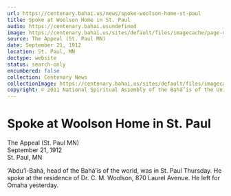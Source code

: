 ```yaml
---
url: https://centenary.bahai.us/news/spoke-woolson-home-st-paul
title: Spoke at Woolson Home in St. Paul
audio: https://centenary.bahai.usundefined
image: https://centenary.bahai.us/sites/default/files/imagecache/page-main-image/images/press_clippings/1912-09-21%2CThe%20Appeal%2CAbdul%20Baha%20spok%20at%20Dr%20Wooson%27s%20home%20in%20St%20Paul.png
source: The Appeal (St. Paul MN)
date: September 21, 1912
location: St. Paul, MN
doctype: website
status: search-only
encumbered: false
collection: Centenary News
collectionImage: https://centenary.bahai.us/sites/default/files/imagecache/theme-image/main_image/abdulbaha-overview-small_0.jpg
copyright: © 2011 National Spiritual Assembly of the Bahá’ís of the United States
---
```



# Spoke at Woolson Home in St. Paul

The Appeal (St. Paul MN)  
September 21, 1912  
St. Paul, MN  



‘Abdu’l-Bahá, head of the Bahá’ís of the world, was in St. Paul Thursday. He spoke at the residence of Dr. C. M. Woolson, 870 Laurel Avenue. He left for Omaha yesterday.